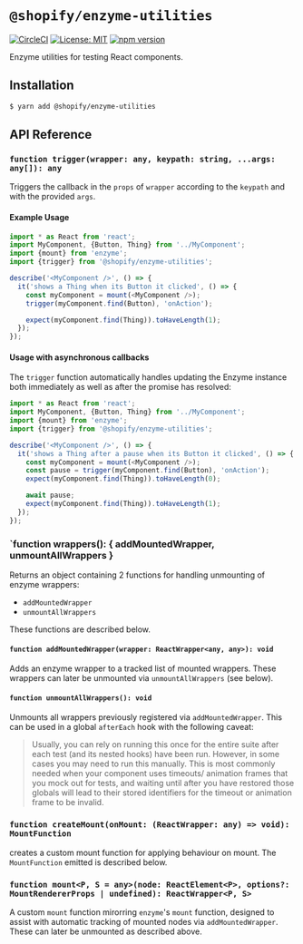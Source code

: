 # `@shopify/enzyme-utilities`

[![CircleCI](https://circleci.com/gh/Shopify/quilt.svg?style=svg&circle-token=8dafbec2d33dcb489dfce1e82ed37c271b26aeba)](https://circleci.com/gh/Shopify/quilt)
[![License: MIT](https://img.shields.io/badge/License-MIT-green.svg)](LICENSE.md) [![npm version](https://badge.fury.io/js/%40shopify%2Fenzyme-utilities.svg)](https://badge.fury.io/js/%40shopify%2Fenzyme-utilities)

Enzyme utilities for testing React components.

## Installation

```bash
$ yarn add @shopify/enzyme-utilities
```

## API Reference

### `function trigger(wrapper: any, keypath: string, ...args: any[]): any`

Triggers the callback in the `props` of `wrapper` according to the `keypath` and with the provided `args`.

#### Example Usage

```typescript
import * as React from 'react';
import MyComponent, {Button, Thing} from '../MyComponent';
import {mount} from 'enzyme';
import {trigger} from '@shopify/enzyme-utilities';

describe('<MyComponent />', () => {
  it('shows a Thing when its Button it clicked', () => {
    const myComponent = mount(<MyComponent />);
    trigger(myComponent.find(Button), 'onAction');

    expect(myComponent.find(Thing)).toHaveLength(1);
  });
});
```

#### Usage with asynchronous callbacks

The `trigger` function automatically handles updating the Enzyme instance both immediately as well as after the promise has resolved:

```typescript
import * as React from 'react';
import MyComponent, {Button, Thing} from '../MyComponent';
import {mount} from 'enzyme';
import {trigger} from '@shopify/enzyme-utilities';

describe('<MyComponent />', () => {
  it('shows a Thing after a pause when its Button it clicked', () => {
    const myComponent = mount(<MyComponent />);
    const pause = trigger(myComponent.find(Button), 'onAction');
    expect(myComponent.find(Thing)).toHaveLength(0);

    await pause;
    expect(myComponent.find(Thing)).toHaveLength(1);
  });
});
```

### `function wrappers(): { addMountedWrapper, unmountAllWrappers }

Returns an object containing 2 functions for handling unmounting of enzyme wrappers:

* `addMountedWrapper`
* `unmountAllWrappers`

These functions are described below.

#### `function addMountedWrapper(wrapper: ReactWrapper<any, any>): void`

Adds an enzyme wrapper to a tracked list of mounted wrappers. These wrappers can later be unmounted via `unmountAllWrappers` (see below).

#### `function unmountAllWrappers(): void`

Unmounts all wrappers previously registered via `addMountedWrapper`. This can be used in a global `afterEach` hook with the following caveat:

> Usually, you can rely on running this once for the entire suite after each test (and its nested hooks) have been run. However, in some cases you may need to run this manually. This is most commonly needed when your component uses timeouts/ animation frames that you mock out for tests, and waiting until after you have restored those globals will lead to their stored identifiers for the timeout or animation frame to be invalid.

### `function createMount(onMount: (ReactWrapper: any) => void): MountFunction`

creates a custom mount function for applying behaviour on mount. The `MountFunction` emitted is described below.

### `function mount<P, S = any>(node: ReactElement<P>, options?: MountRendererProps | undefined): ReactWrapper<P, S>`

A custom `mount` function mirorring `enzyme`'s `mount` function, designed to assist with automatic tracking of mounted nodes via `addMountedWrapper`. These can later be unmounted as described above.

